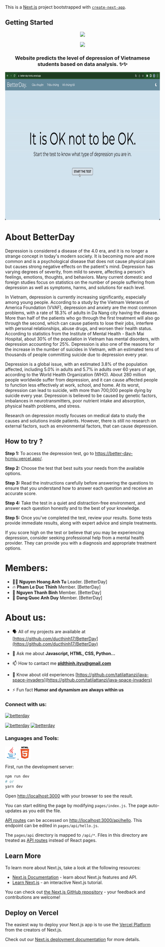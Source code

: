 This is a [Next.js](https://nextjs.org/) project bootstrapped with [`create-next-app`](https://github.com/vercel/next.js/tree/canary/packages/create-next-app).

## Getting Started
<p align="center">
  <!-- Typing SVG by DenverCoder1 - https://github.com/DenverCoder1/readme-typing-svg -->
    <a href="https://github.com/ducthinh17/BetterDay">
    <img src="https://readme-typing-svg.demolab.com?font=Fira+Code&size=35&pause=1000&color=538CF7&width=550&lines=Wellcome+to+BetterDay")](https://git.io/typing-svg" /> </a>
</p>

<p align="center">
  <!-- Typing SVG by DenverCoder1 - https://github.com/DenverCoder1/readme-typing-svg -->
    <a href="https://github.com/ducthinh17/BetterDay">
    <img src="https://readme-typing-svg.demolab.com?font=Fira+Code&size=30&duration=1&pause=1000&color=538CF7&multiline=true&width=430&lines=Group's+name%3A+Depression+People)](https://git.io/typing-svg" /> </a>
</p>

<h3 align="center">Website predicts the level of depression of Vietnamese students based on data analysis. ✨✨</h3>

<p align="center" > <img align="center" alt = "gif" src = "https://github.com/ducthinh17/BetterDay/blob/main/betterday.gif" width="640" height="480" /></p>

# About BetterDay


Depression is considered a disease of the 4.0 era, and it is no longer a strange concept in today's modern society. It is becoming more and more common and is a psychological disease that does not cause physical pain but causes strong negative effects on the patient's mind. Depression has varying degrees of severity, from mild to severe, affecting a person's feelings, emotions, thoughts, and behaviors. Many current domestic and foreign studies focus on statistics on the number of people suffering from depression as well as symptoms, harms, and solutions for each level.

In Vietnam, depression is currently increasing significantly, especially among young people. According to a study by the Vietnam Veterans of America Foundation (VVAF), depression and anxiety are the most common problems, with a rate of 18.3% of adults in Da Nang city having the disease. More than half of the patients who go through the first treatment will also go through the second, which can cause patients to lose their jobs, interfere with personal relationships, abuse drugs, and worsen their health status. According to statistics from the Institute of Mental Health - Bach Mai Hospital, about 30% of the population in Vietnam has mental disorders, with depression accounting for 25%. Depression is also one of the reasons for the increase in the number of suicides in Vietnam, with an estimated tens of thousands of people committing suicide due to depression every year.

Depression is a global issue, with an estimated 3.8% of the population affected, including 5.0% in adults and 5.7% in adults over 60 years of age, according to the World Health Organization (WHO). About 280 million people worldwide suffer from depression, and it can cause affected people to function less effectively at work, school, and home. At its worst, depression can lead to suicide, with more than 700,000 people dying by suicide every year. Depression is believed to be caused by genetic factors, imbalances in neurotransmitters, poor nutrient intake and absorption, physical health problems, and stress. 

Research on depression mostly focuses on medical data to study the causes and solutions inside patients. However, there is still no research on external factors, such as environmental factors, that can cause depression.

## How to try ?

**Step 1:** To access the depression test, go to https://better-day-hcmiu.vercel.app/.

**Step 2:** Choose the test that best suits your needs from the available options.

**Step 3:** Read the instructions carefully before answering the questions to ensure that you understand how to answer each question and receive an accurate score.

**Step 4:** Take the test in a quiet and distraction-free environment, and answer each question honestly and to the best of your knowledge.

**Step 5:** Once you've completed the test, review your results. Some tests provide immediate results, along with expert advice and simple treatments.

If you score high on the test or believe that you may be experiencing depression, consider seeking professional help from a mental health provider. They can provide you with a diagnosis and appropriate treatment options.




# Members:

- 👨‍💻  **Nguyen Hoang Anh Tu** Leader. [BetterDay]
- 🔥  **Pham Le Duc Thinh** Member. [BetterDay]
- 👯 **Nguyen Thanh Binh** Member. [BetterDay]
- 👯 **Dang Quoc Anh Duy** Member. [BetterDay]

# About us:

- 🗣 All of my projects are available at [https://github.com/ducthinh17/BetterDay](https://github.com/ducthinh17/BetterDay)

- 💬 Ask me about **Javascript, HTML, CSS, Python...**

- 📫 How to cantact me **pldthinh.ityu@gmail.com**

- 📄 Know about old experiences [https://github.com/tatilattanzi/java-space-invaders](https://github.com/tatilattanzi/java-space-invaders)

- ⚡ Fun fact **Humor and dynamism are always within us**

<h3 align="left">Connect with us:</h3>
<p align="left">
<p align="left">
<a href="https://linkedin.com/in/betterday" target="blank"><img align="center" src="https://raw.githubusercontent.com/rahuldkjain/github-profile-readme-generator/master/src/images/icons/Social/linked-in-alt.svg" alt="betterday" height="30" width="40" /></a>
<p align="left">
<a href="https://instagram.com/betterday" target="blank"><img align="center" src="https://raw.githubusercontent.com/rahuldkjain/github-profile-readme-generator/master/src/images/icons/Social/instagram.svg" alt="betterday" height="30" width="40" /></a>
<a href="https://www.youtube.com/c/betterday" target="blank"><img align="center" src="https://raw.githubusercontent.com/rahuldkjain/github-profile-readme-generator/master/src/images/icons/Social/youtube.svg" alt="betterday" height="30" width="40" /></a>
</p>

<h3 align="left">Languages and Tools:</h3>
<p align="left">  </a> <a href="https://www.java.com" target="_blank" rel="noreferrer"> <img src="https://raw.githubusercontent.com/devicons/devicon/master/icons/java/java-original.svg" alt="java" width="40" height="40"/> </a>
<a href="https://www.w3.org/html/" target="_blank" rel="noreferrer"> <img src="https://raw.githubusercontent.com/devicons/devicon/master/icons/html5/html5-original-wordmark.svg" alt="html5" width="40" height="40"/> </a></p>





First, run the development server:

```bash
npm run dev
# or
yarn dev
```

Open [http://localhost:3000](http://localhost:3000) with your browser to see the result.

You can start editing the page by modifying `pages/index.js`. The page auto-updates as you edit the file.

[API routes](https://nextjs.org/docs/api-routes/introduction) can be accessed on [http://localhost:3000/api/hello](http://localhost:3000/api/hello). This endpoint can be edited in `pages/api/hello.js`.

The `pages/api` directory is mapped to `/api/*`. Files in this directory are treated as [API routes](https://nextjs.org/docs/api-routes/introduction) instead of React pages.

## Learn More

To learn more about Next.js, take a look at the following resources:

- [Next.js Documentation](https://nextjs.org/docs) - learn about Next.js features and API.
- [Learn Next.js](https://nextjs.org/learn) - an interactive Next.js tutorial.

You can check out [the Next.js GitHub repository](https://github.com/vercel/next.js/) - your feedback and contributions are welcome!

## Deploy on Vercel

The easiest way to deploy your Next.js app is to use the [Vercel Platform](https://vercel.com/new?utm_medium=default-template&filter=next.js&utm_source=create-next-app&utm_campaign=create-next-app-readme) from the creators of Next.js.

Check out our [Next.js deployment documentation](https://nextjs.org/docs/deployment) for more details.
